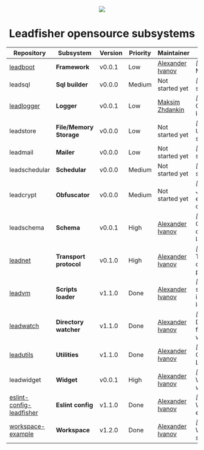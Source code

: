 <p align="center">
<image src="logo.svg">
</p>

<h1 align="center"> Leadfisher opensource subsystems </h1>

| Repository                             | Subsystem               | Version | Priority | Maintainer                     | Comments                                      |
| -------------------------------------- | ----------------------- | ------- | -------- | ------------------------------ | --------------------------------------------- |
| [leadboot][leadboot:git]               | **Framework**           | v0.0.1  | Low      | [Alexander Ivanov][sashapop10] | _[Node js]_ The Main gate                     |
| leadsql                                | **Sql builder**         | v0.0.0  | Medium   | Not started yet                | _[Node js]_ Sql safe builder                  |
| [leadlogger][leadlogger:git]           | **Logger**              | v0.0.1  | Low      | [Maksim Zhdankin][maksim]      | _[Node js]_ Console & File logger             |
| leadstore                              | **File/Memory Storage** | v0.0.0  | Low      | Not started yet                | _[Node js]_ Universal storage                 |
| leadmail                               | **Mailer**              | v0.0.0  | Low      | Not started yet                | _[Node js]_ Mail service                      |
| leadschedular                          | **Schedular**           | v0.0.0  | Medium   | Not started yet                | _[Node js]_ Task schedular                    |
| leadcrypt                              | **Obfuscator**          | v0.0.0  | Medium   | Not started yet                | _[Node js]_ JavaScript expression obfuscator  |
| leadschema                             | **Schema**              | v0.0.1  | High     | [Alexander Ivanov][sashapop10] | _[Node js]_ Contract definition language      |
| [leadnet][leadnet:git]                 | **Transport protocol**  | v0.1.0  | High     | [Alexander Ivanov][sashapop10] | _[Node js]_ Transport communication protocol  |
| [leadvm][leadvm:git]                   | **Scripts loader**      | v1.1.0  | Done     | [Alexander Ivanov][sashapop10] | _[Node js]_ V8 scripts isolation and loader   |
| [leadwatch][leadwatch:git]             | **Directory watcher**   | v1.1.0  | Done     | [Alexander Ivanov][sashapop10] | _[Node js]_ Directory & files updates watcher |
| [leadutils][leadutils:git]             | **Utilities**           | v1.1.0  | Done     | [Alexander Ivanov][sashapop10] | _[Node js]_ Common Library                    |
| leadwidget                             | **Widget**              | v0.0.1  | High     | [Alexander Ivanov][sashapop10] | _[JavaScript]_ Website widget                 |
| [eslint-config-leadfisher][eslint:git] | **Eslint config**       | v1.1.0  | Done     | [Alexander Ivanov][sashapop10] | _[Node js]_ Workspace eslint rules            |
| [workspace-example][workspace:git]     | **Workspace**           | v1.2.0  | Done     | [Alexander Ivanov][sashapop10] | _[Node js]_ Workspace starter-kit             |

[sashapop10]: https://github.com/sashapop10
[maksim]: https://github.com/RedMoth-svg

<!-- [widget:git]: https://github.com/LeadFisherSolutions/widget -->
<!-- [leadschema:git]: https://github.com/LeadFisherSolutions/leadschema -->

[leadvm:git]: https://github.com/LeadFisherSolutions/leadvm
[leadnet:git]: https://github.com/LeadFisherSolutions/leadnet
[leadboot:git]: https://github.com/LeadFisherSolutions/leadboot
[leadwatch:git]: https://github.com/LeadFisherSolutions/leadwatch
[leadutils:git]: https://github.com/LeadFisherSolutions/leadutils
[leadlogger:git]: https://github.com/LeadFisherSolutions/leadlogger
[workspace:git]: https://github.com/LeadFisherSolutions/workspace-example
[eslint:git]: https://github.com/LeadFisherSolutions/eslint-config-leadfisher
